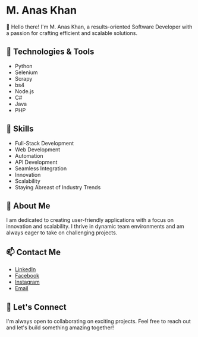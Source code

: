 # M. Anas Khan

👋 Hello there! I'm M. Anas Khan, a results-oriented Software Developer with a passion for crafting efficient and scalable solutions.

## 🔧 Technologies & Tools

- Python
- Selenium
- Scrapy
- bs4
- Node.js
- C#
- Java
- PHP

## 🚀 Skills

- Full-Stack Development
- Web Development
- Automation
- API Development
- Seamless Integration
- Innovation
- Scalability
- Staying Abreast of Industry Trends

## 🌱 About Me

I am dedicated to creating user-friendly applications with a focus on innovation and scalability. I thrive in dynamic team environments and am always eager to take on challenging projects.

## 📫 Contact Me

- [LinkedIn](https://www.linkedin.com/in/anas-khan-mak/)
- [Facebook](https://www.facebook.com/MJC.Anas.Khan)
- [Instagram](https://www.instagram.com/hmm_omen/)
- [Email](mailto:anaskhanwp@gmail.com)

## 🤝 Let's Connect

I'm always open to collaborating on exciting projects. Feel free to reach out and let's build something amazing together!



<!---
Anas-KhanWP/Anas-KhanWP is a ✨ special ✨ repository because its `README.md` (this file) appears on your GitHub profile.
You can click the Preview link to take a look at your changes.
--->
